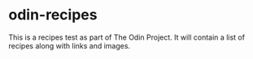 # odin-recipes

This is a recipes test as part of The Odin Project. It will contain a list of recipes along with links and images.
